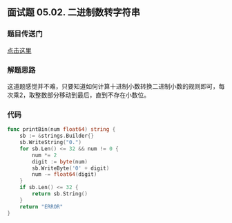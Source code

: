 ## 面试题 05.02. 二进制数转字符串

### 题目传送门

[点击这里](https://leetcode.cn/problems/bianry-number-to-string-lcci/)

### 解题思路

这道题感觉并不难，只要知道如何计算十进制小数转换二进制小数的规则即可，每次乘2，取整数部分移动到最后，直到不存在小数位。

### 代码

```go
func printBin(num float64) string {
	sb := &strings.Builder{}
	sb.WriteString("0.")
	for sb.Len() <= 32 && num != 0 {
		num *= 2
		digit := byte(num)
		sb.WriteByte('0' + digit)
		num -= float64(digit)
	}
	if sb.Len() <= 32 {
		return sb.String()
	}
	return "ERROR"
}
```